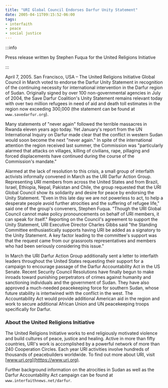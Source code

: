 ```yaml
---
title: "URI Global Council Endorses Darfur Unity Statement"
date: 2005-04-11T09:15:52-06:00
tags:
- interfaith
- peace
- social justice
---
```


:::info

Press release written by Stephen Fuqua for the United Religions Initiative

:::

April 7, 2005. San Francisco, USA – The United Religions Initiative Global Council in March voted to endorse the Darfur Unity Statement in recognition of the continuing necessity for international intervention in the Darfur region of Sudan. Originally signed by over 100 non-governmental agencies in July of 2004, the Save Darfur Coalition's Unity Statement remains relevant today with over two million refugees in need of aid and death toll estimates in the region now exceeding 300,000 (the statement can be found at `www.savedarfur.org`).

<!-- truncate -->

Many statements of "never again" followed the terrible massacres in Rwanda eleven years ago today. Yet January's report from the UN International Inquiry on Darfur made clear that the conflict in western Sudan would soon become the next "never again." In spite of the international attention the region received last summer, the Commission was "particularly alarmed that attacks on villages, killing of civilians, rape, pillaging and forced displacements have continued during the course of the Commission's mandate."

Alarmed at the lack of resolution to this crisis, a small group of interfaith activists informally convened in March as the URI Darfur Action Group. Representing URI members from across the United States and from Brazil, Israel, Ethiopia, Nepal, Pakistan and Chile, the group requested that the URI Global Council show its solidarity and desire for peace by endorsing the Unity Statement. "Even in this late day we are not powerless to act, to help a desperate people avoid further atrocities and the suffering of refugee life," said one of the group's conveners, Stephen Fuqua. "Though the URI Global Council cannot make policy pronouncements on behalf of URI members, it can speak for itself." Reporting on the Council's agreement to support the Unity Statement, URI Executive Director Charles Gibbs said "the Standing Committee enthusiastically supports having URI be added as a signatory to the Unity Statement. A key factor leading to the committee's support was that the request came from our grassroots representatives and members who had been seriously considering this issue."

In March the URI Darfur Action Group additionally sent a letter to interfaith leaders throughout the United States requesting their support for a campaign to encourage passage of the Darfur Accountability Act in the US Senate. Recent Security Council Resolutions have finally begun to make inroads toward punishing perpetrators of crimes against humanity and sanctioning individuals and the government of Sudan. They have also approved a much-needed peacekeeping force for southern Sudan, whose future stability is intertwined with the conflict in the west. The Accountability Act would provide additional American aid in the region and work to secure additional African Union and UN peacekeeping troops specifically for Darfur.

### About the United Religions Initiative

The United Religions Initiative works to end religiously motivated violence and build cultures of peace, justice and healing. Active in more than fifty countries, URI's work is accomplished by a powerful network of more than 240 Cooperation Circles. Each year URI activities involve hundreds of thousands of peacebuilders worldwide. To find out more about URI, visit [www.uri.org](htttps://www.uri.org).

Further background information on the atrocities in Sudan as well as the Darfur Accountability Act campaign can be found at `www.interfaithnews.net/darfur`.
